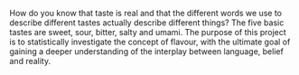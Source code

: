 How do you know that taste is real and that the different words we use to describe different tastes actually describe different things?
The five basic tastes are sweet, sour, bitter, salty and umami. The purpose of this project is to statistically investigate the concept of flavour,
with the ultimate goal of gaining a deeper understanding of the interplay between language, belief and reality.
